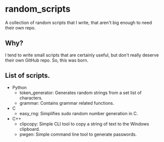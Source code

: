 # random_scripts

A collection of random scripts that I write, that aren't big enough to need their own repo.

## Why?

I tend to write small scripts that are certainly useful, but don't really deserve  their own GitHub repo. So, this was born.

## List of scripts.
* Python
	* token_generator: Generates random strings from a set list of characters.
	* grammar: Contains grammar related functions.
* C
	* easy_rng: Simplifies sudo random number generation in C.
* C++
	* clipcopy: Simple CLI tool to copy a string of text to the Windows clipboard.
	* pwgen: Simple command line tool to generate passwords.
